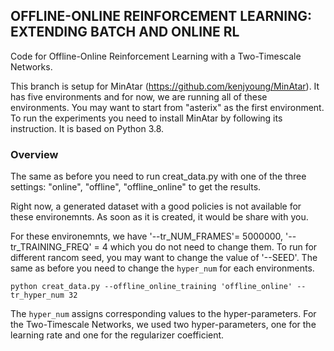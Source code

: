 
 ## OFFLINE-ONLINE REINFORCEMENT LEARNING: EXTENDING BATCH AND ONLINE RL


Code for Offline-Online Reinforcement Learning with a Two-Timescale Networks. 

This branch is setup for MinAtar (https://github.com/kenjyoung/MinAtar). It has five environments and for now, we are running all of these environments. You may want to start from "asterix" as the first environment. To run the experiments you need to install MinAtar by following its instruction. 
It is based on Python 3.8. 

### Overview
The same as before you need to run creat_data.py with one of the three settings: "online", "offline", "offline_online" to get the results. 

Right now, a generated dataset with a good policies is not available for these environemnts. As soon as it is created, it would be share with you.

For these environemnts, we have '--tr_NUM_FRAMES'= 5000000, '--tr_TRAINING_FREQ' = 4 which you do not need to change them. To run for different rancom seed, you may want to change the value of '--SEED'. The same as before you need to change the ```hyper_num``` for each environments. 

```
python creat_data.py --offline_online_training 'offline_online' --tr_hyper_num 32 
```

The ```hyper_num``` assigns corresponding values to the hyper-parameters. For the Two-Timescale Networks, we used
two hyper-parameters, one for the learning rate and one for the regularizer coefficient. 


